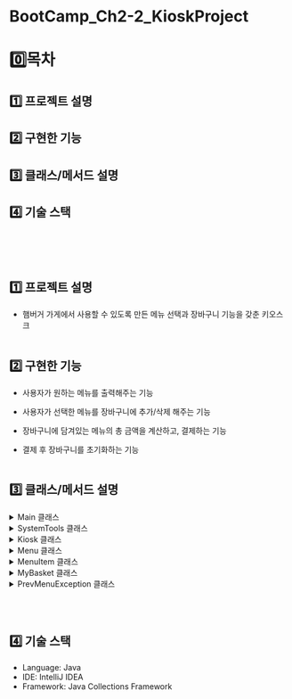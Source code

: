 # BootCamp_Ch2-2_KioskProject
# 0️⃣목차
## 1️⃣ 프로젝트 설명
## 2️⃣ 구현한 기능
## 3️⃣ 클래스/메서드 설명
## 4️⃣ 기술 스택
<br><br><br>

## 1️⃣ 프로젝트 설명
- 햄버거 가게에서 사용할 수 있도록 만든 메뉴 선택과 장바구니 기능을 갖춘 키오스크
<br><br>

## 2️⃣ 구현한 기능
- 사용자가 원하는 메뉴를 출력해주는 기능<br>

- 사용자가 선택한 메뉴를 장바구니에 추가/삭제 해주는 기능<br>

- 장바구니에 담겨있는 메뉴의 총 금액을 계산하고, 결제하는 기능<br>

- 결제 후 장바구니를 초기화하는 기능
<br><br>

## 3️⃣ 클래스/메서드 설명

<details><summary> Main 클래스
</summary>

- 키오스크를 속성값으로 갖고, start 메서드를 불러오는 메인 클래스입니다.
</details>

<details><summary> SystemTools 클래스
</summary>
<details><summary> 메서드
</summary>

- void printFirstOptionMenu : 가장 처음 선택지를 출력 <br>

- Menu setBurgerMenu, Menu setDrinkMenu, Menu setDessertsMenu : 준비해둔 메뉴 리스트를 Menu타입으로 반환해주는 메서드. <br>

- static void wrong : 잘못된 입력을 받을 시 출력되는 메세지를 담은 메서드<br>

- static void prevMenu : 이전 메뉴로 돌아가기를 선택했을 때 출력되는 메세지를 담은 메서드.<br>

- static void exitProcess : 프로그램 종료 시 출력되는 메세지를 담은 메서드
</details>
</details>

<details><summary> Kiosk 클래스
</summary>
<details>
&nbsp;&nbsp<summary> 속성값
&nbsp;&nbsp</summary>
&nbsp;&nbsp
&nbsp;&nbsp- Scanner sc : 사용자의 입력을 받기 위한 스캐너<br>
&nbsp;&nbsp
&nbsp;&nbsp- SystemTools sysMenu : 시스템 메세지를 출력하기 위한 도구<br>
&nbsp;&nbsp
&nbsp;&nbsp- Menu burgerMenu, Menu drinkMenu, Menu dessertsMenu : 각 카테고리의 MenuItem을 리스트로 담아둠<br>
&nbsp;&nbsp
&nbsp;&nbsp- MyBasket myBasket : 물건 담기, 삭제, 결제가 가능한 장바구니<br>
&nbsp;&nbsp
&nbsp;&nbsp- ArrayList\<Menu> menuArr : 세 가지 Menu들을 담아둔 리스트<br>
&nbsp;&nbsp</details>
&nbsp;&nbsp
&nbsp;&nbsp<details><summary> 메서드
&nbsp;&nbsp</summary>
&nbsp;&nbsp
&nbsp;&nbsp- void start : 초기 메뉴화면을 보여주고, 입력값에 따라 각 카테고리/장바구니/종료 로 접근할 수 있게 하는 메서드
&nbsp;&nbsp</details>
</details>

<details><summary> Menu 클래스
</summary>
<details><summary> 속성값
</summary>

*Write here!*
</details>

<details><summary> 생성자
</summary>

*Write here!*
</details>

<details><summary> 메서드
</summary>

*Write here!*
</details>
</details>

<details><summary> MenuItem 클래스
</summary>
<details><summary> 속성값
</summary>

*Write here!*
</details>

<details><summary> 생성자
</summary>

*Write here!*
</details>

<details><summary> 메서드
</summary>

*Write here!*
</details>
</details>

<details><summary> MyBasket 클래스
</summary>
<details><summary> 속성값
</summary>

*Write here!*
</details>

<details><summary> 생성자
</summary>

*Write here!*
</details>

<details><summary> 메서드
</summary>

*Write here!*
</details>
</details>

<details><summary> PrevMenuException 클래스
</summary>
<details><summary> 속성값
</summary>

*Write here!*
</details>

<details><summary> 생성자
</summary>

*Write here!*
</details>

<details><summary> 메서드
</summary>

*Write here!*
</details>
</details>


<br><br>

## 4️⃣ 기술 스택
- Language: Java
- IDE: IntelliJ IDEA
- Framework: Java Collections Framework
<br><br>
